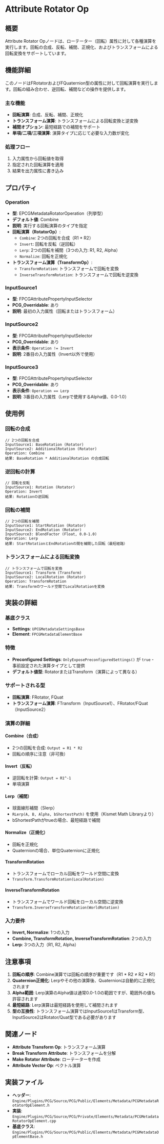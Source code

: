 # Attribute Rotator Op

## 概要
Attribute Rotator Opノードは、ローテーター（回転）属性に対して各種演算を実行します。回転の合成、反転、補間、正規化、およびトランスフォームによる回転変換をサポートしています。

## 機能詳細
このノードはFRotatorおよびFQuaternion型の属性に対して回転演算を実行します。回転の組み合わせ、逆回転、補間などの操作を提供します。

### 主な機能
- **回転演算**: 合成、反転、補間、正規化
- **トランスフォーム演算**: トランスフォームによる回転変換と逆変換
- **補間オプション**: 最短経路での補間をサポート
- **単項/二項/三項演算**: 演算タイプに応じて必要な入力数が変化

### 処理フロー
1. 入力属性から回転値を取得
2. 指定された回転演算を適用
3. 結果を出力属性に書き込み

## プロパティ

### Operation
- **型**: EPCGMetadataRotatorOperation（列挙型）
- **デフォルト値**: Combine
- **説明**: 実行する回転演算のタイプを指定
- **回転演算（RotatorOp）**:
  - `Combine`: 2つの回転を合成（R1 * R2）
  - `Invert`: 回転を反転（逆回転）
  - `Lerp`: 2つの回転を補間（3つの入力: R1, R2, Alpha）
  - `Normalize`: 回転を正規化
- **トランスフォーム演算（TransformOp）**:
  - `TransformRotation`: トランスフォームで回転を変換
  - `InverseTransformRotation`: トランスフォームで回転を逆変換

### InputSource1
- **型**: FPCGAttributePropertyInputSelector
- **PCG_Overridable**: あり
- **説明**: 最初の入力属性（回転またはトランスフォーム）

### InputSource2
- **型**: FPCGAttributePropertyInputSelector
- **PCG_Overridable**: あり
- **表示条件**: `Operation != Invert`
- **説明**: 2番目の入力属性（Invert以外で使用）

### InputSource3
- **型**: FPCGAttributePropertyInputSelector
- **PCG_Overridable**: あり
- **表示条件**: `Operation == Lerp`
- **説明**: 3番目の入力属性（Lerpで使用するAlpha値、0.0-1.0）

## 使用例

### 回転の合成
```
// 2つの回転を合成
InputSource1: BaseRotation (Rotator)
InputSource2: AdditionalRotation (Rotator)
Operation: Combine
結果: BaseRotation * AdditionalRotation の合成回転
```

### 逆回転の計算
```
// 回転を反転
InputSource1: Rotation (Rotator)
Operation: Invert
結果: Rotationの逆回転
```

### 回転の補間
```
// 2つの回転を補間
InputSource1: StartRotation (Rotator)
InputSource2: EndRotation (Rotator)
InputSource3: BlendFactor (Float, 0.0-1.0)
Operation: Lerp
結果: StartRotationとEndRotationの間を補間した回転（最短経路）
```

### トランスフォームによる回転変換
```
// トランスフォームで回転を変換
InputSource1: Transform (Transform)
InputSource2: LocalRotation (Rotator)
Operation: TransformRotation
結果: Transformのワールド空間でLocalRotationを変換
```

## 実装の詳細

### 基底クラス
- **Settings**: `UPCGMetadataSettingsBase`
- **Element**: `FPCGMetadataElementBase`

### 特徴
- **Preconfigured Settings**: `OnlyExposePreconfiguredSettings()` が `true` - 事前設定された演算タイプとして提供
- **デフォルト値型**: RotatorまたはTransform（演算によって異なる）

### サポートされる型
- **回転演算**: FRotator, FQuat
- **トランスフォーム演算**: FTransform（InputSource1）、FRotator/FQuat（InputSource2）

### 演算の詳細

#### Combine（合成）
- 2つの回転を合成: `Output = R1 * R2`
- 回転の順序に注意（非可換）

#### Invert（反転）
- 逆回転を計算: `Output = R1^-1`
- 単項演算

#### Lerp（補間）
- 球面線形補間（Slerp）
- `RLerp(A, B, Alpha, bShortestPath)` を使用（Kismet Math Libraryより）
- bShortestPathがtrueの場合、最短経路で補間

#### Normalize（正規化）
- 回転を正規化
- Quaternionの場合、単位Quaternionに正規化

#### TransformRotation
- トランスフォームでローカル回転をワールド空間に変換
- `Transform.TransformRotation(LocalRotation)`

#### InverseTransformRotation
- トランスフォームでワールド回転をローカル空間に逆変換
- `Transform.InverseTransformRotation(WorldRotation)`

### 入力要件
- **Invert, Normalize**: 1つの入力
- **Combine, TransformRotation, InverseTransformRotation**: 2つの入力
- **Lerp**: 3つの入力（R1, R2, Alpha）

## 注意事項

1. **回転の順序**: Combine演算では回転の順序が重要です（R1 * R2 ≠ R2 * R1）
2. **Quaternion正規化**: Lerpやその他の演算後、Quaternionは自動的に正規化されます
3. **Alpha範囲**: Lerp演算のAlpha値は通常0.0-1.0の範囲ですが、範囲外の値も許容されます
4. **最短経路**: Lerp演算は最短経路を使用して補間されます
5. **型の互換性**: トランスフォーム演算ではInputSource1はTransform型、InputSource2はRotator/Quat型である必要があります

## 関連ノード
- **Attribute Transform Op**: トランスフォーム演算
- **Break Transform Attribute**: トランスフォームを分解
- **Make Rotator Attribute**: ローテーターを作成
- **Attribute Vector Op**: ベクトル演算

## 実装ファイル
- **ヘッダー**: `Engine/Plugins/PCG/Source/PCG/Public/Elements/Metadata/PCGMetadataRotatorOpElement.h`
- **実装**: `Engine/Plugins/PCG/Source/PCG/Private/Elements/Metadata/PCGMetadataRotatorOpElement.cpp`
- **基底クラス**: `Engine/Plugins/PCG/Source/PCG/Public/Elements/Metadata/PCGMetadataOpElementBase.h`
